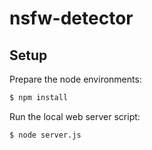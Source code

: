 # nsfw-detector

## Setup 

Prepare the node environments:
```sh
$ npm install

```

Run the local web server script:
```sh
$ node server.js
```
